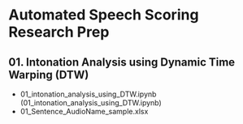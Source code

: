 # Automated Speech Scoring Research Prep

## 01. Intonation Analysis using Dynamic Time Warping (DTW)
- 01_intonation_analysis_using_DTW.ipynb (01_intonation_analysis_using_DTW.ipynb) 
- 01_Sentence_AudioName_sample.xlsx
